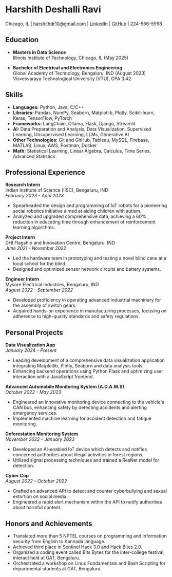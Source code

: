 # Harshith Deshalli Ravi

Chicago, IL | harshithdr10@gmail.com | [LinkedIn](linkedin.com/in/harshith-deshalli-ravi) | [GitHub](github.com/HarshithDR) | 224-566-5998

## Education
- **Masters in Data Science**  
  Illinois Institute of Technology, Chicago, IL (May 2025)

- **Bachelor of Electrical and Electronics Engineering**  
  Global Academy of Technology, Bengaluru, IND (August 2023)  
  Visvesvaraya Technological University (VTU), GPA 3.42

## Skills
- **Languages:** Python, Java, C/C++
- **Libraries:** Pandas, NumPy, Seaborn, Matplotlib, Plotly, Scikit-learn, Keras, TensorFlow, PyTorch
- **Frameworks:** LangChain, Ollama, Flask, Django, Streamlit
- **AI:** Data Preparation and Analysis, Data Visualization, Supervised Learning, Unsupervised Learning, LLMs, Generative AI
- **Other Technologies:** Git and GitHub, Tableau, MySQL, Firebase, MATLAB, Linux, AWS, Postman, Docker
- **Math:** Statistical Learning, Linear Algebra, Calculus, Time Series, Advanced Statistics

## Professional Experience
**Research Intern**  
Indian Institute of Science (IISC), Bengaluru, IND  
_February 2023 - April 2023_
- Spearheaded the design and programming of IoT robots for a pioneering social robotics initiative aimed at aiding children with autism.
- Analyzed and upgraded comprehensive data, achieving a 60% reduction in educating time through enhancement of reinforcement learning algorithms.

**Project Intern**  
DHI Flagship and Innovation Centre, Bengaluru, IND  
_June 2021 - November 2022_
- Led the hardware team in prototyping and testing a novel blind cane at a local school for the blind.
- Designed and optimized sensor network circuits and battery systems.

**Engineer Intern**  
Mysore Electrical Industries, Bengaluru, IND  
_August 2022 - September 2022_
- Developed proficiency in operating advanced industrial machinery for the assembly of switch gears.
- Acquired hands-on experience in manufacturing processes, focusing on adherence to high-quality standards and safety regulations.

## Personal Projects
**Data Visualization App**  
_January 2024 – Present_
- Leading development of a comprehensive data visualization application integrating Matplotlib, Plotly, Seaborn and data analysis tools.
- Enhancing backend operations using Python Flask and optimizing user interaction with a JavaScript frontend.

**Advanced Automobile Monitoring System (A.D.A.M.S)**  
_October 2022 - May 2023_
- Engineered an innovative monitoring device connecting to the vehicle's CAN bus, enhancing safety by detecting accidents and alerting emergency services.
- Implemented machine learning for accident detection and fatigue monitoring.

**Deforestation Monitoring System**  
_November 2022 – January 2023_
- Developed an AI-enabled IoT device which detects and notifies concerned authorities about illegal activities in forest regions.
- Utilized signal processing techniques and trained a ResNet model for detection.

**Cyber Cop**  
_August 2022 – October 2022_
- Crafted an advanced API to detect and counter cyberbullying and sexual extortion on social media.
- Engineered a rapid alert mechanism within the API to notify authorities about harmful content.

## Honors and Achievements
- Translated more than 5 NPTEL courses on programming and information security from English to Kannada language.
- Achieved third place in Sentinel Hack 3.0 and Hack Bites 2.0.
- Organized a coding event called Bits Bytes for the inter-college festival, interact held at GAT, Bengaluru.
- Orchestrated a workshop on Linux Fundamentals and Bash Scripting for departmental students at GAT, Bengaluru.

